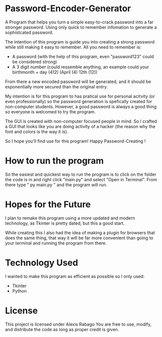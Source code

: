 # Password-Encoder-Generator
A Program that helps you turn a simple easy-to-crack password into a far stronger password. Using only quick to remember infomation to generate a sophistcated password.

The intention of this program is guide you into creating a strong password while still making it easy to remember.
All you need to remember is:
- A password (with the help of this program, even "password123" could be considered strong)
- A 3 digit number (could ressemble anything, an example could your birthmonth + day (412) (April (4) 12th (12))

From there a new encoded password will be generated, and it should be exponentially more secured than the original entry.

My intention is for this program to has pratical use for personal acitvity (or even professionally)
so the password generation is spefically created for non-computer students. 
However, a good password is always a good thing so everyone is welcomed to try the program.

The GUI is created with non-computer focused people in mind.
So I crafted a GUI that looks like you are doing activity of a hacker (the reason why the font and colors is the way it is).

So I hope you'll find use for this program! Happy Password-Creating !

# How to run the program
So the easiest and quickest way to run the program is to click on the folder the code is in and right click "main.py"
and select "Open in Terminal".
From there type " py main.py " and the program will run.

# Hopes for the Future
I plan to remake this program using a more updated and modern technology, as Tkinter is pretty dated, but this a good start.

While creating this I also had the idea of making a plugin for browsers that does the same thing, that way it will be far more convenient than going to your terminal and running the program from there.

# Technology Used
I wanted to make this program as efficient as possible so I only used:
- Tkinter
- Python

# License

This project is licensed under Alexis Rabago You are free to use, modify, and distribute the code as long as proper credit is given.
